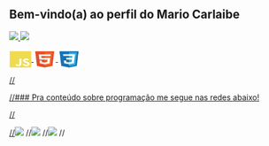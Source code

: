 ## Bem-vindo(a) ao perfil do Mario Carlaibe

 <div>
   <a href="https://github.com/MarioCarlaibe">
   <img height="180em" src="https://github-readme-stats.vercel.app/api?username=MarioCarlaibe&show_icons=true&theme=tokyonight&include_all_commits=true&count_private=true"/>
   <img height="180em" src="https://github-readme-stats.vercel.app/api/top-langs/?username=MarioCarlaibe&layout=compact&langs_count=6&theme=tokyonight"/>
</div>
    
<div style="display: inline_block"><br>
  <img align="center" alt="Js" height="30" width="40" src="https://raw.githubusercontent.com/devicons/devicon/master/icons/javascript/javascript-plain.svg">
  <img align="center" alt="HTML" height="30" width="40" src="https://raw.githubusercontent.com/devicons/devicon/master/icons/html5/html5-original.svg">
  <img align="center" alt="CSS" height="30" width="40" src="https://raw.githubusercontent.com/devicons/devicon/master/icons/css3/css3-original.svg">
</div>
 
//<br>
 
//### Pra conteúdo sobre programação me segue nas redes abaixo!
 
//<div> 
  //<a href="https://www.youtube.com/@MarioCarlaibe" target="_blank"><img src="https://img.shields.io/badge/YouTube-FF0000?style=for-the-badge&logo=youtube&logoColor=white" target="_blank"></a>
  //<a href="https://instagram.com/mariocarlaibe" target="_blank"><img src="https://img.shields.io/badge/-Instagram-%23E4405F?style=for-the-badge&logo=instagram&logoColor=white" target="_blank"></a> 
  //<a href = "mailto:mariocarlaibe@hotmail.com"><img src="https://img.shields.io/badge/-email-%23333?style=for-the-badge&logo=gmail&logoColor=white" target="_blank"></a>
//</div>
